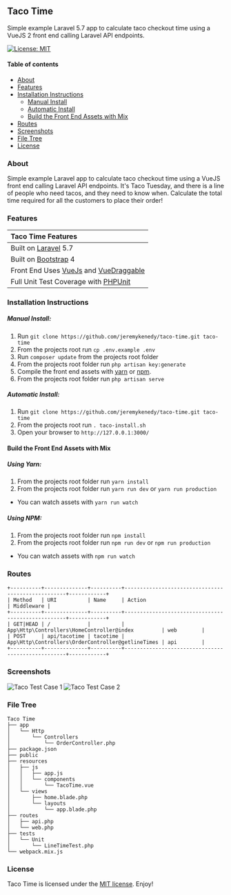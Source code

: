 ## Taco Time
Simple example Laravel 5.7 app to calculate taco checkout time using a VueJS 2 front end calling Laravel API endpoints.

[![License: MIT](https://img.shields.io/badge/License-MIT-yellow.svg)](https://opensource.org/licenses/MIT)

#### Table of contents
- [About](#about)
- [Features](#features)
- [Installation Instructions](#installation-instructions)
    - [Manual Install](#manual-install)
    - [Automatic Install](#automatic-install)
    - [Build the Front End Assets with Mix](#build-front-end-assets-with-mix)
- [Routes](#routes)
- [Screenshots](#screenshots)
- [File Tree](#file-tree)
- [License](#license)

### About
Simple example Laravel app to calculate taco checkout time using a VueJS front end calling Laravel API endpoints.
It's Taco Tuesday, and there is a line of people who need tacos, and they need to know when.
Calculate the total time required for all the customers to place their order!  


### Features
| Taco Time Features  |
| :------------ |
|Built on [Laravel](http://laravel.com/) 5.7|
|Built on [Bootstrap](https://getbootstrap.com/) 4|
|Front End Uses [VueJs](https://vuejs.org/v2/guide/) and [VueDraggable](https://github.com/SortableJS/Vue.Draggable)|
|Full Unit Test Coverage with [PHPUnit](https://laravel.com/docs/5.7/testing)|

### Installation Instructions
##### Manual Install:
1. Run `git clone https://github.com/jeremykenedy/taco-time.git taco-time`
2. From the projects root run `cp .env.example .env`
3. Run `composer update` from the projects root folder
4. From the projects root folder run `php artisan key:generate`
5. Compile the front end assets with [yarn](#using-yarn) or [npm](#using-npm).
6. From the projects root folder run `php artisan serve`

##### Automatic Install:
1. Run `git clone https://github.com/jeremykenedy/taco-time.git taco-time`
2. From the projects root run `. taco-install.sh`
3. Open your browser to `http://127.0.0.1:3000/`

#### Build the Front End Assets with Mix
##### Using Yarn:
1. From the projects root folder run `yarn install`
2. From the projects root folder run `yarn run dev` or `yarn run production`
  * You can watch assets with `yarn run watch`

##### Using NPM:
1. From the projects root folder run `npm install`
2. From the projects root folder run `npm run dev` or `npm run production`
  * You can watch assets with `npm run watch`

### Routes

```
+----------+--------------+----------+---------------------------------------------------+------------+
| Method   | URI          | Name     | Action                                            | Middleware |
+----------+--------------+----------+---------------------------------------------------+------------+
| GET|HEAD | /            |          | App\Http\Controllers\HomeController@index         | web        |
| POST     | api/tacotime | tacotime | App\Http\Controllers\OrderController@getlineTimes | api        |
+----------+--------------+----------+---------------------------------------------------+------------+
```

### Screenshots
![Taco Test Case 1](https://s3-us-west-2.amazonaws.com/taco-time/taco1.jpg)
![Taco Test Case 2](https://s3-us-west-2.amazonaws.com/taco-time/taco2.jpg)

### File Tree

```
Taco Time
├── app
│   └── Http
│       └── Controllers
│           └── OrderController.php
├── package.json
├── public
├── resources
│   ├── js
│   │   ├── app.js
│   │   └── components
│   │       └── TacoTime.vue
│   └── views
│       ├── home.blade.php
│       └── layouts
│           └── app.blade.php
├── routes
│   ├── api.php
│   └── web.php
├── tests
│   └── Unit
│       └── LineTimeTest.php
└── webpack.mix.js
```

### License
Taco Time is licensed under the [MIT license](https://opensource.org/licenses/MIT). Enjoy!
